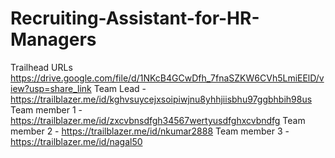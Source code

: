 # Recruiting-Assistant-for-HR-Managers
Trailhead URLs https://drive.google.com/file/d/1NKcB4GCwDfh_7fnaSZKW6CVh5LmiEElD/view?usp=share_link
Team Lead - https://trailblazer.me/id/kghvsuycejxsoipiwjnu8yhhjiisbhu97ggbhbih98us
Team member 1 - https://trailblazer.me/id/zxcvbnsdfgh34567wertyusdfghxcvbndfg
Team member 2 - https://trailblazer.me/id/nkumar2888
Team member 3 - https://trailblazer.me/id/nagal50
